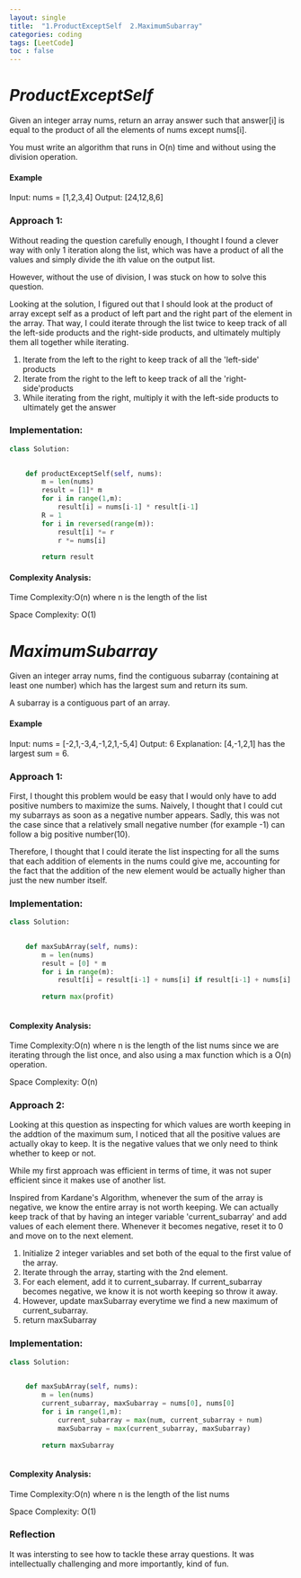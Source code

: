 ```yaml
---
layout: single
title:  "1.ProductExceptSelf  2.MaximumSubarray"
categories: coding
tags: [LeetCode]
toc : false
---
```


# *ProductExceptSelf*

Given an integer array nums, return an array answer such that answer[i] is equal to the product of all the elements of nums except nums[i].

You must write an algorithm that runs in O(n) time and without using the division operation.


#### Example
Input: nums = [1,2,3,4]
Output: [24,12,8,6]

### Approach 1:

Without reading the question carefully enough, I thought I found a clever way with only 1 iteration along the list, which was have a product of all the values and simply divide the ith value on the output list.

However, without the use of division, I was stuck on how to solve this question.

Looking at the solution, I figured out that I should look at the product of array except self as a product of left part and the right part of the element in the array.
That way, I could iterate through the list twice to keep track of all the left-side products and the right-side products, and ultimately multiply them all together while iterating.

1. Iterate from the left to the right to keep track of all the 'left-side' products
2. Iterate from the right to the left to keep track of all the 'right-side'products
3. While iterating from the right, multiply it with the left-side products to ultimately get the answer


### Implementation:

```python
class Solution:
    

    def productExceptSelf(self, nums):
        m = len(nums)
        result = [1]* m
        for i in range(1,m):
            result[i] = nums[i-1] * result[i-1]
        R = 1
        for i in reversed(range(m)):
            result[i] *= r
            r *= nums[i]
        
        return result
```

#### Complexity Analysis:

Time Complexity:O(n) where n is the length of the list

Space Complexity: O(1)

# *MaximumSubarray*

Given an integer array nums, find the contiguous subarray (containing at least one number) which has the largest sum and return its sum.

A subarray is a contiguous part of an array.


#### Example
Input: nums = [-2,1,-3,4,-1,2,1,-5,4]
Output: 6
Explanation: [4,-1,2,1] has the largest sum = 6.


### Approach 1:

First, I thought this problem would be easy that I would only have to add positive numbers to maximize the sums.
Naively, I thought that I could cut my subarrays as soon as a negative number appears.
Sadly, this was not the case since that a relatively small negative number (for example -1) can follow a big positive number(10).

Therefore, I thought that I could iterate the list inspecting for all the sums that each addition of elements in the nums could give me, accounting for the fact that the addition of the new element would be actually higher than just the new number itself.

### Implementation:

```python
class Solution:
    

    def maxSubArray(self, nums):
        m = len(nums)
        result = [0] * m
        for i in range(m):
            result[i] = result[i-1] + nums[i] if result[i-1] + nums[i] > nums[i] else nums[i]
        
        return max(profit)
        
```

#### Complexity Analysis:

Time Complexity:O(n) where n is the length of the list nums since we are iterating through the list once, and also using a max function which is a O(n) operation.

Space Complexity: O(n)


### Approach 2:

Looking at this question as inspecting for which values are worth keeping in the addtion of the maximum sum, I noticed that all the positive values are actually okay to keep.
It is the negative values that we only need to think whether to keep or not.

While my first approach was efficient in terms of time, it was not super efficient since it makes use of another list.

Inspired from Kardane's Algorithm, whenever the sum of the array is negative, we know the entire array is not worth keeping.
We can actually keep track of that by having an integer variable 'current_subarray' and add values of each element there.
Whenever it becomes negative, reset it to 0 and move on to the next element.

1. Initialize 2 integer variables and set both of the equal to the first value of the array.
2. Iterate through the array, starting with the 2nd element.
3. For each element, add it to current_subarray. If current_subarray becomes negative, we know it is not worth keeping so throw it away.
4. However, update maxSubarray everytime we find a new maximum of current_subarray.
5. return maxSubarray


### Implementation:

```python
class Solution:
    

    def maxSubArray(self, nums):
        m = len(nums)
        current_subarray, maxSubarray = nums[0], nums[0]
        for i in range(1,m):
            current_subarray = max(num, current_subarray + num)
            maxSubarray = max(current_subarray, maxSubarray)
        
        return maxSubarray
        
```

#### Complexity Analysis:

Time Complexity:O(n) where n is the length of the list nums

Space Complexity: O(1)


### Reflection

It was intersting to see how to tackle these array questions. It was intellectually challenging and more importantly, kind of fun.
